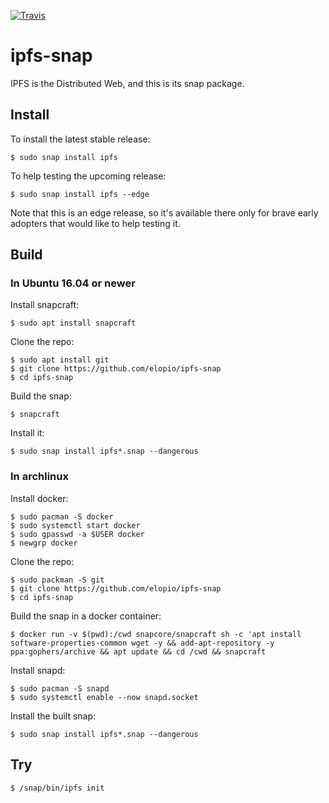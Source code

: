 [![Travis](https://img.shields.io/travis/elopio/ipfs-snap.svg)](https://travis-ci.org/elopio/ipfs-snap/builds)

# ipfs-snap

IPFS is the Distributed Web, and this is its snap package.

## Install

To install the latest stable release:

    $ sudo snap install ipfs
    
To help testing the upcoming release:

    $ sudo snap install ipfs --edge

Note that this is an edge release, so it's available there only for brave early
adopters that would like to help testing it.

## Build

### In Ubuntu 16.04 or newer

Install snapcraft:

    $ sudo apt install snapcraft

Clone the repo:

    $ sudo apt install git
    $ git clone https://github.com/elopio/ipfs-snap
    $ cd ipfs-snap

Build the snap:

    $ snapcraft

Install it:

    $ sudo snap install ipfs*.snap --dangerous

### In archlinux

Install docker:

    $ sudo pacman -S docker
    $ sudo systemctl start docker
    $ sudo gpasswd -a $USER docker
    $ newgrp docker

Clone the repo:

    $ sudo packman -S git
    $ git clone https://github.com/elopio/ipfs-snap
    $ cd ipfs-snap

Build the snap in a docker container:

    $ docker run -v $(pwd):/cwd snapcore/snapcraft sh -c 'apt install software-properties-common wget -y && add-apt-repository -y ppa:gophers/archive && apt update && cd /cwd && snapcraft

Install snapd:

    $ sudo pacman -S snapd
    $ sudo systemctl enable --now snapd.socket


Install the built snap:

    $ sudo snap install ipfs*.snap --dangerous

## Try

    $ /snap/bin/ipfs init
